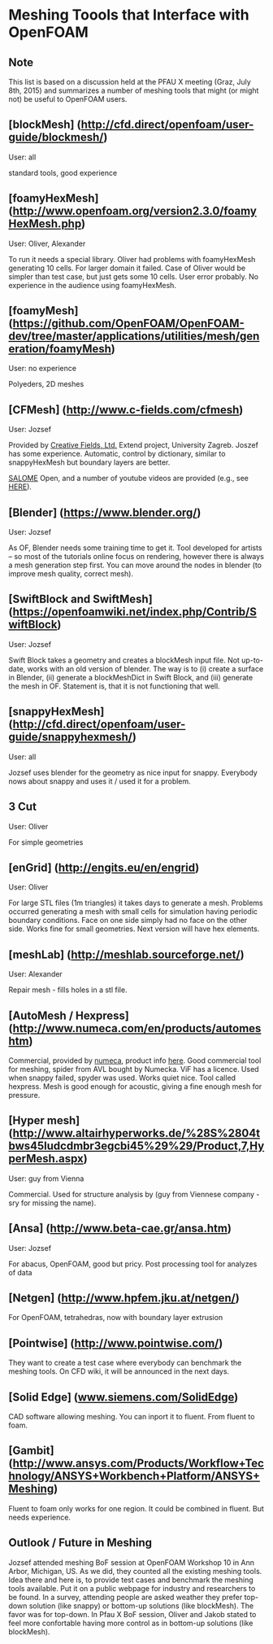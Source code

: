 Meshing Toools that Interface with OpenFOAM
=======================================
Note
-------
This list is based on a discussion held at the PFAU X meeting (Graz, July 8th, 2015) and summarizes a number of meshing tools that might (or might not) be useful to OpenFOAM users.

[blockMesh] (http://cfd.direct/openfoam/user-guide/blockmesh/)
-------------------
User: all

standard tools, good experience

[foamyHexMesh] (http://www.openfoam.org/version2.3.0/foamyHexMesh.php)
-------------------------
User: Oliver, Alexander

To run it needs a special library. Oliver had problems with foamyHexMesh generating 10 cells. For larger domain it failed.  Case of Oliver would be simpler than test case, but just gets some 10 cells. User error probably. No experience in the audience using foamyHexMesh. 

[foamyMesh] (https://github.com/OpenFOAM/OpenFOAM-dev/tree/master/applications/utilities/mesh/generation/foamyMesh)
-------------------------
User: no experience

Polyeders, 2D meshes

[CFMesh] (http://www.c-fields.com/cfmesh)
----------------------------
User: Jozsef

Provided by [Creative Fields, Ltd.](http://www.c-fields.com/) Extend project, University Zagreb. Joszef has some experience. Automatic, control by dictionary, similar to snappyHexMesh but boundary layers are better.

[SALOME](http://www.salome-platform.org/)
Open, and a number of youtube videos are provided (e.g., see [HERE](https://www.youtube.com/watch?v=1zQbU-E4k1U)).

[Blender] (https://www.blender.org/)
----------------------------
User: Jozsef

As OF, Blender needs some training time to get it. Tool developed for artists – so most of the tutorials online focus on rendering, however there is always a mesh generation step first. You can move around the nodes in blender (to improve mesh quality, correct mesh).

[SwiftBlock and SwiftMesh] (https://openfoamwiki.net/index.php/Contrib/SwiftBlock)
------------------
User: Jozsef

Swift Block takes a geometry and creates a blockMesh input file. Not up-to-date, works with an old version of blender. The way is to (i) create a surface in Blender, (ii) generate a blockMeshDict in Swift Block, and (iii) generate the mesh in OF. Statement is, that it is not functioning that well.

[snappyHexMesh] (http://cfd.direct/openfoam/user-guide/snappyhexmesh/)
------------------
User: all

Jozsef uses blender for the geometry as nice input for snappy. Everybody nows about snappy and uses it / used it for a problem.

3 Cut
-------------------
User: Oliver

For simple geometries

[enGrid] (http://engits.eu/en/engrid)
-------------------
User: Oliver

For large STL files (1m triangles) it takes days to generate a mesh. Problems occurred generating a mesh with small cells for simulation having periodic boundary conditions. Face on one side simply had no face on the other side. Works fine for small geometries.
Next version will have hex elements.

[meshLab] (http://meshlab.sourceforge.net/)
-------------------
User: Alexander

Repair mesh - fills holes in a stl file.

[AutoMesh / Hexpress] (http://www.numeca.com/en/products/automeshtm)
---------
Commercial, provided by [numeca](http://www.numeca.com/), product info [here](http://www.numeca.com/en/products/automeshtm).
Good commercial tool for meshing, spider from AVL bought by Numecka. ViF has a licence. Used when snappy failed, spyder was used. Works quiet nice. Tool called hexpress. Mesh is good enough for acoustic, giving a fine enough mesh for pressure.

[Hyper mesh] (http://www.altairhyperworks.de/%28S%2804tbws45ludcdmbr3egcbi45%29%29/Product,7,HyperMesh.aspx)
----------------------
User: guy from Vienna

Commercial. Used for structure analysis by (guy from Viennese company - sry for missing the name).

[Ansa] (http://www.beta-cae.gr/ansa.htm)
---------------------
User: Jozsef

For abacus, OpenFOAM, good but pricy. Post processing tool for analyzes of data

[Netgen] (http://www.hpfem.jku.at/netgen/)
-------------------
For OpenFOAM, tetrahedras, now with boundary layer extrusion

[Pointwise] (http://www.pointwise.com/)
----------------------
They want to create a test case where everybody can benchmark the meshing tools. On CFD wiki, it will be announced in the next days.

[Solid Edge] (www.siemens.com/SolidEdge)
-----------------
CAD software allowing meshing. You can inport it to fluent. From fluent to foam.

[Gambit] (http://www.ansys.com/Products/Workflow+Technology/ANSYS+Workbench+Platform/ANSYS+Meshing)
-------------------
Fluent to foam only works for one region. It could be combined in fluent. But needs experience.

Outlook / Future in Meshing
-------------------
Jozsef attended meshing BoF session at OpenFOAM Workshop 10 in Ann Arbor, Michigan, US.
As we did, they counted all the existing meshing tools. Idea there and here is, to provide test cases and benchmark the meshing tools available. Put it on a public webpage for industry and researchers to be found.
In a survey, attending people are asked weather they prefer top-down solution (like snappy) or bottom-up solutions (like blockMesh). The favor was for top-down.
In Pfau X BoF session, Oliver and Jakob stated to feel more confortable having more control as in bottom-up solutions (like blockMesh).
